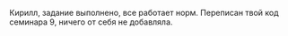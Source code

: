 Кирилл, задание выполнено, все работает норм. 
Переписан твой код семинара 9, ничего от себя не добавляла.
